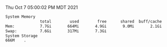 Thu Oct  7 05:00:02 PM MDT 2021
```bash
System Memory
               total        used        free      shared  buff/cache   available
Mem:           7.7Gi       664Mi       4.9Gi       9.0Mi       2.1Gi       6.7Gi
Swap:          7.6Gi       317Mi       7.3Gi
System Storage
666M	.
```
